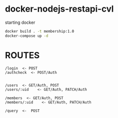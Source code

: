 # docker-nodejs-restapi-cvl

starting docker

```cmd
docker build . -t membership:1.0
docker-compose up -d
```

# ROUTES

```
/login  <- POST
/authcheck  <- POST/Auth


/users  <- GET/Auth, POST
/users/:uid    <- GET/Auth, PATCH/Auth

/members  <- GET/Auth, POST
/members/:uid    <- GET/Auth, PATCH/Auth

/query  <-  POST
```
